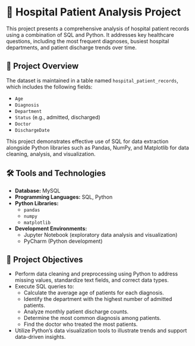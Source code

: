 
# 🏥 Hospital Patient Analysis Project

This project presents a comprehensive analysis of hospital patient records using a combination of SQL and Python. It addresses key healthcare questions, including the most frequent diagnoses, busiest hospital departments, and patient discharge trends over time.

## 📌 Project Overview

The dataset is maintained in a table named `hospital_patient_records`, which includes the following fields:
- `Age`
- `Diagnosis`
- `Department`
- `Status` (e.g., admitted, discharged)
- `Doctor`
- `DischargeDate`

This project demonstrates effective use of SQL for data extraction alongside Python libraries such as Pandas, NumPy, and Matplotlib for data cleaning, analysis, and visualization.

## 🛠 Tools and Technologies

- **Database:** MySQL  
- **Programming Languages:** SQL, Python  
- **Python Libraries:**  
  - `pandas`  
  - `numpy`  
  - `matplotlib`  
- **Development Environments:**  
  - Jupyter Notebook (exploratory data analysis and visualization)  
  - PyCharm (Python development)

## 🎯 Project Objectives

- Perform data cleaning and preprocessing using Python to address missing values, standardize text fields, and correct data types.  
- Execute SQL queries to:  
  - Calculate the average age of patients for each diagnosis.  
  - Identify the department with the highest number of admitted patients.  
  - Analyze monthly patient discharge counts.  
  - Determine the most common diagnosis among patients.  
  - Find the doctor who treated the most patients.  
- Utilize Python’s data visualization tools to illustrate trends and support data-driven insights.


